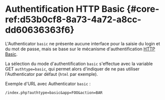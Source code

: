 # Authentification HTTP Basic {#core-ref:d53b0cf8-8a73-4a72-a8cc-dd60636363f6}

L'Authenticator `basic` ne présente aucune interface pour la saisie du login et
du mot de passe, mais se base sur le mécanisme d'authentification [HTTP
Basic][http_basic].

La sélection du mode d'authentification `basic` s'effectue avec la variable GET
`authtype=basic`, qui permet alors d'indiquer de ne pas utiliser l'Authenticator par défaut (`html` par exemple).

Exemple d'URL avec Authenticator `basic` :

    /index.php?authtype=basic&app=FOO&action=BAR

<!-- links -->
[http_basic]: http://en.wikipedia.org/wiki/Basic_access_authentication